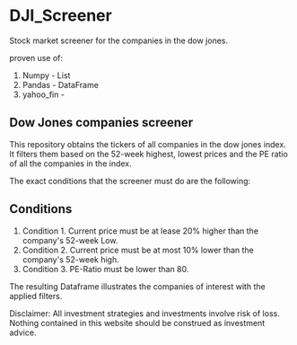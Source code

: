 # DJI_Screener
Stock market screener for the companies in the dow jones.

proven use of:
 1) Numpy - List
 2) Pandas - DataFrame
 3) yahoo_fin - 

## Dow Jones companies screener
This repository obtains the tickers of all companies in the dow jones index. It filters them based on the 52-week highest, lowest prices and the PE ratio of all the companies in the index. 

The exact conditions that the screener must do are the following:

## Conditions

  1) Condition 1. Current price must be at lease 20% higher than the company's 52-week Low.
  2) Condition 2. Current price must be at most 10% lower than the company's 52-week high.
  3) Condition 3. PE-Ratio must be lower than 80.

The resulting Dataframe illustrates the companies of interest with the applied filters. 

Disclaimer: All investment strategies and investments involve risk of loss. Nothing contained in this website should be construed as investment advice.


